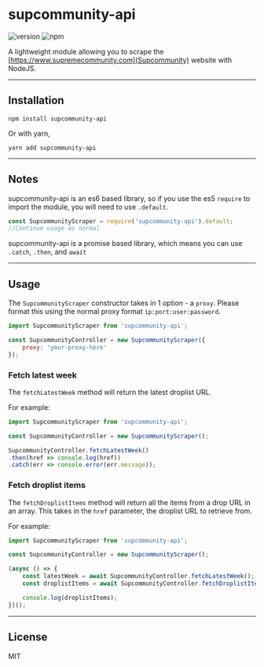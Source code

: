 # supcommunity-api
![version](https://img.shields.io/npm/v/supcommunity-api "Version")
![npm](https://img.shields.io/npm/dt/supcommunity.svg "Total Downloads")

A lightweight module allowing you to scrape the [https://www.supremecommunity.com](Supcommunity) website with NodeJS. 

------

## Installation
```
npm install supcommunity-api
```
Or with yarn,
```
yarn add supcommunity-api
```

------

## Notes
supcommunity-api is an es6 based library, so if you use the es5 `require` to import the module, you will need to use `.default`.
```js
const SupcommunityScraper = require('supcommunity-api').default;
//Continue usage as normal
```

supcommunity-api is a promise based library, which means you can use `.catch`, `.then`, and `await`

------

## Usage
The `SupcommunityScraper` constructor takes in 1 option - a `proxy`. Please format this using the normal proxy format `ip:port:user:password`.
```js
import SupcommunityScraper from 'supcommunity-api';

const SupcommunityController = new SupcommunityScraper({
    proxy: 'your-proxy-here'
});
```

### Fetch latest week
The `fetchLatestWeek` method will return the latest droplist URL.

For example:
```js
import SupcommunityScraper from 'supcommunity-api';

const SupcommunityController = new SupcommunityScraper();

SupcommunityController.fetchLatestWeek()
.then(href => console.log(href))
.catch(err => console.error(err.message));
```

### Fetch droplist items
The `fetchDroplistItems` method will return all the items from a drop URL in an array.
This takes in the `href` parameter, the droplist URL to retrieve from.

For example:
```js
import SupcommunityScraper from 'supcommunity-api';

const SupcommunityController = new SupcommunityScraper();

(async () => {
    const latestWeek = await SupcommunityController.fetchLatestWeek();
    const droplistItems = await SupcommunityController.fetchDroplistItems(latestWeek);

    console.log(droplistItems);
})();
```
------ 

## License

MIT